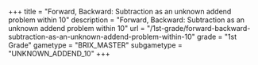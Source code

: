 +++
title = "Forward, Backward: Subtraction as an unknown addend problem within 10"
description = "Forward, Backward: Subtraction as an unknown addend problem within 10"
url = "/1st-grade/forward-backward-subtraction-as-an-unknown-addend-problem-within-10"
grade = "1st Grade"
gametype = "BRIX_MASTER"
subgametype = "UNKNOWN_ADDEND_10"
+++